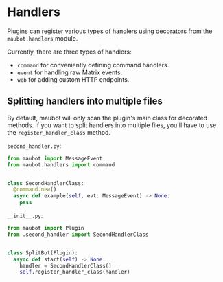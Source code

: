 # Handlers

Plugins can register various types of handlers using decorators from the
`maubot.handlers` module.

Currently, there are three types of handlers:

* `command` for conveniently defining command handlers.
* `event` for handling raw Matrix events.
* `web` for adding custom HTTP endpoints.

## Splitting handlers into multiple files

By default, maubot will only scan the plugin's main class for decorated methods.
If you want to split handlers into multiple files, you'll have to use the
`register_handler_class` method.

`second_handler.py`:

```python
from maubot import MessageEvent
from maubot.handlers import command


class SecondHandlerClass:
  @command.new()
  async def example(self, evt: MessageEvent) -> None:
    pass
```

`__init__.py`:

```python
from maubot import Plugin
from .second_handler import SecondHandlerClass


class SplitBot(Plugin):
  async def start(self) -> None:
    handler = SecondHandlerClass()
    self.register_handler_class(handler)

```
